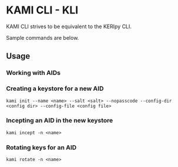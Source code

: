 # KAMI CLI - KLI
KAMI CLI strives to be equivalent to the KERIpy CLI.

Sample commands are below.

## Usage

### Working with AIDs

### Creating a keystore for a new AID

```shell
kami init --name <name> --salt <salt> --nopasscode --config-dir <config dir> --config-file <config file>
```

### Incepting an AID in the new keystore

```shell 
kami incept -n <name>
```

### Rotating keys for an AID

```shell
kami rotate -n <name> 
```
